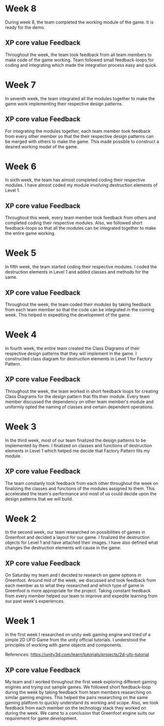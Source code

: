 # Week 8

During week 8, the team completed the working module of the game. It is ready for the demo.

## XP core value Feedback

Throughout the week, the team took feedback from all team members to make code of the game working. Team followed small feedback-loops for coding and integrating which made the integration process easy and quick.

# Week 7

In seventh week, the team integrated all the modules together to make the game work implementing their respective design patterns.

## XP core value Feedback

For integrating the modules together, each team member took feedback from every other member so that the their respective design patterns can be merged with others to make the game. This made possible to construct a desired working model of the game.

# Week 6

In sixth week, the team has almost completed coding their respective modules. I have almost coded my module involving destruction elements of Level 1.

## XP core value Feedback

Throughout this week, every team member took feedback from others and completed coding their respective modules. Also, we followed short feedback-loops so that all the modules can be integrated together to make the entire game working.

# Week 5

In fifth week, the team started coding their respective modules. I coded the destruction elements in Level 1 and added classes and methods for the same.

## XP core value Feedback

Throughout the week, the team coded their modules by taking feedback from each team member so that the code can be integrated in the coming week. This helped in expediting the development of the game. 

# Week 4

In fourth week, the entire team created the Class Diagrams of their respective design patterns that they will implement in the game. I constructed class diagram for destruction elements in Level 1 for Factory Pattern.

## XP core value Feedback

Throughout the week, the team worked in short feedback loops for creating Class Diagrams for the design pattern that fits their module. Every team member discussed the dependency on other team member's module and uniformly opted the naming of classes and certain dependent operations.

# Week 3

In the third week, most of our team finalized the design patterns to be implemented by them. I finalized on classes and functions of destruction elements in Level 1 which helped me decide that Factory Pattern fits my module.

## XP core value Feedback

The team constanly took feedback from each other throughout the week on finalizing the classes and functions of the modules assigned to them. This accelerated the team's performance and most of us could decide upon the design patterns that we will build.

# Week 2

In the second week, our team researched on possibilities of games in Greenfoot and decided a layout for our game. I finalized the destruction objects for Level 1 and have attached their images. I have also defined what changes the destruction elements will cause in the game.

## XP core value Feedback

On Saturday my team and I decided to research on game options in Greenfoot. Around mid of the week, we discussed and took feedback from each member as to what they researched and which type of game in Greenfoot is more appropriate for the project. Taking constant feedback from every member helped our team to improve and expedite learning from our past week's experiences.

# Week 1

In the first week I researched on unity web gaming engine and tried of a simple 2D UFO Game from the unity official 
tutorials. I understood the principles of working with game objects and components.

References: https://unity3d.com/learn/tutorials/projects/2d-ufo-tutorial


## XP core value Feedback
My team and I worked throughout the first week exploring different gaming engines and trying out sample games. We followed
short feedback-loop during the week by taking feedback from team members researching on similar gaming engines. This helped 
the pairs researching on the same gaming platform to quickly understand its working and scope. Also, we took feedback from 
each member on the technology stack they worked on during the week. We came to a conclusion that Greenfoot engine suits our 
requirement for game development.

